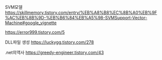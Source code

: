 SVM모델
https://skillmemory.tistory.com/entry/%EB%A8%B8%EC%8B%A0%EB%9F%AC%EB%8B%9D-%EB%B6%84%EB%A5%98-SVMSupport-Vector-Machine#google_vignette

https://error999.tistory.com/5

DLL파일 생성
https://luckygg.tistory.com/278

.net의역사
https://greedy-engineer.tistory.com/43

